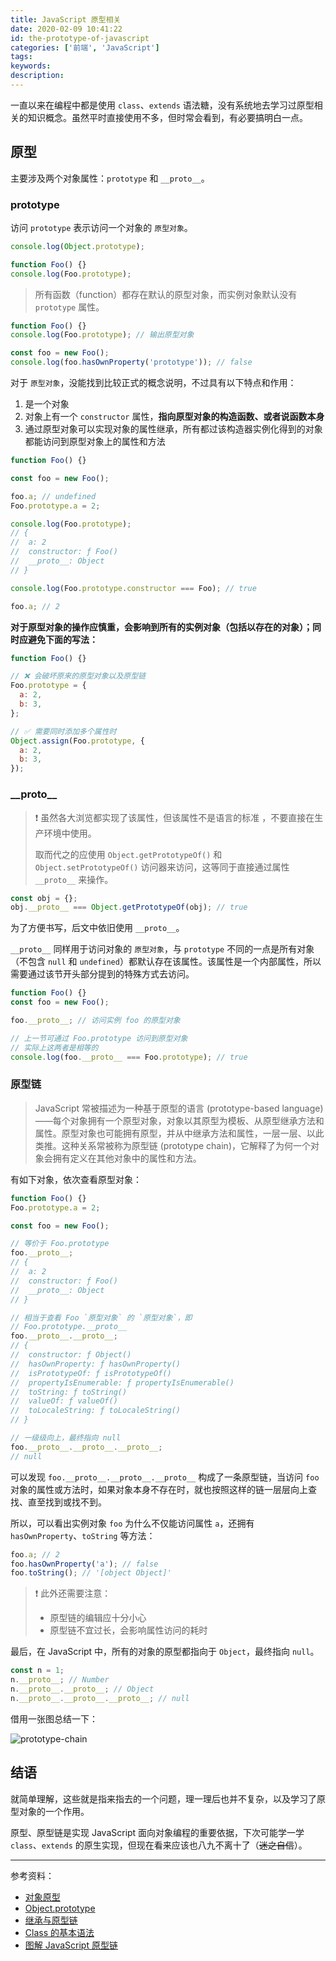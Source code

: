 ```yaml
---
title: JavaScript 原型相关
date: 2020-02-09 10:41:22
id: the-prototype-of-javascript
categories: ['前端', 'JavaScript']
tags:
keywords:
description:
---
```


一直以来在编程中都是使用 `class`、`extends` 语法糖，没有系统地去学习过原型相关的知识概念。虽然平时直接使用不多，但时常会看到，有必要搞明白一点。

<!-- more -->

## 原型

主要涉及两个对象属性：`prototype` 和 `__proto__`。

### prototype

访问 `prototype` 表示访问一个对象的 `原型对象`。

```js
console.log(Object.prototype);

function Foo() {}
console.log(Foo.prototype);
```

> 所有函数（function）都存在默认的原型对象，而实例对象默认没有 `prototype` 属性。

```js
function Foo() {}
console.log(Foo.prototype); // 输出原型对象

const foo = new Foo();
console.log(foo.hasOwnProperty('prototype')); // false
```

对于 `原型对象`，没能找到比较正式的概念说明，不过具有以下特点和作用：

1. 是一个对象
2. 对象上有一个 `constructor` 属性，**指向原型对象的构造函数、或者说函数本身**
3. 通过原型对象可以实现对象的属性继承，所有都过该构造器实例化得到的对象都能访问到原型对象上的属性和方法

```js
function Foo() {}

const foo = new Foo();

foo.a; // undefined
Foo.prototype.a = 2;

console.log(Foo.prototype);
// {
//  a: 2
//  constructor: ƒ Foo()
//  __proto__: Object
// }

console.log(Foo.prototype.constructor === Foo); // true

foo.a; // 2
```

**对于原型对象的操作应慎重，会影响到所有的实例对象（包括以存在的对象）；同时应避免下面的写法：**

```js
function Foo() {}

// ❌ 会破坏原来的原型对象以及原型链
Foo.prototype = {
  a: 2,
  b: 3,
};

// ✅ 需要同时添加多个属性时
Object.assign(Foo.prototype, {
  a: 2,
  b: 3,
});
```

### \_\_proto\_\_

> ❗️ 虽然各大浏览都实现了该属性，但该属性不是语言的标准 ，不要直接在生产环境中使用。
>
> 取而代之的应使用 `Object.getPrototypeOf()` 和 `Object.setPrototypeOf()` 访问器来访问，这等同于直接通过属性 `__proto__` 来操作。

```js
const obj = {};
obj.__proto__ === Object.getPrototypeOf(obj); // true
```

为了方便书写，后文中依旧使用 `__proto__`。

`__proto__` 同样用于访问对象的 `原型对象`，与 `prototype` 不同的一点是所有对象（不包含 `null` 和 `undefined`）都默认存在该属性。该属性是一个内部属性，所以需要通过该节开头部分提到的特殊方式去访问。

```js
function Foo() {}
const foo = new Foo();

foo.__proto__; // 访问实例 foo 的原型对象

// 上一节可通过 Foo.prototype 访问到原型对象
// 实际上这两者是相等的
console.log(foo.__proto__ === Foo.prototype); // true
```

### 原型链

> JavaScript 常被描述为一种基于原型的语言 (prototype-based language)——每个对象拥有一个原型对象，对象以其原型为模板、从原型继承方法和属性。原型对象也可能拥有原型，并从中继承方法和属性，一层一层、以此类推。这种关系常被称为原型链 (prototype chain)，它解释了为何一个对象会拥有定义在其他对象中的属性和方法。

有如下对象，依次查看原型对象：

```js
function Foo() {}
Foo.prototype.a = 2;

const foo = new Foo();
```

```js
// 等价于 Foo.prototype
foo.__proto__;
// {
//  a: 2
//  constructor: ƒ Foo()
//  __proto__: Object
// }
```

```js
// 相当于查看 Foo `原型对象` 的 `原型对象`，即
// Foo.prototype.__proto__
foo.__proto__.__proto__;
// {
//  constructor: ƒ Object()
//  hasOwnProperty: ƒ hasOwnProperty()
//  isPrototypeOf: ƒ isPrototypeOf()
//  propertyIsEnumerable: ƒ propertyIsEnumerable()
//  toString: ƒ toString()
//  valueOf: ƒ valueOf()
//  toLocaleString: ƒ toLocaleString()
// }
```

```js
// 一级级向上，最终指向 null
foo.__proto__.__proto__.__proto__;
// null
```

可以发现 `foo.__proto__.__proto__.__proto__` 构成了一条原型链，当访问 `foo` 对象的属性或方法时，如果对象本身不存在时，就也按照这样的链一层层向上查找、直至找到或找不到。

所以，可以看出实例对象 `foo` 为什么不仅能访问属性 `a`，还拥有 `hasOwnProperty`、`toString` 等方法：

```js
foo.a; // 2
foo.hasOwnProperty('a'); // false
foo.toString(); // '[object Object]'
```

> ❗️ 此外还需要注意：
>
> - 原型链的编辑应十分小心
> - 原型链不宜过长，会影响属性访问的耗时

最后，在 JavaScript 中，所有的对象的原型都指向于 `Object`，最终指向 `null`。

```js
const n = 1;
n.__proto__; // Number
n.__proto__.__proto__; // Object
n.__proto__.__proto__.__proto__; // null
```

借用一张图总结一下：

![prototype-chain](the-prototype-of-javascript/prototype-chain.jpg '图解 javascript 原型链')

## 结语

就简单理解，这些就是指来指去的一个问题，理一理后也并不复杂，以及学习了原型对象的一个作用。

原型、原型链是实现 JavaScript 面向对象编程的重要依据，下次可能学一学 `class`、`extends` 的原生实现，但现在看来应该也八九不离十了（~~迷之自信~~）。

---

参考资料：

- [对象原型](https://developer.mozilla.org/zh-CN/docs/Learn/JavaScript/Objects/Object_prototypes)
- [Object.prototype](https://developer.mozilla.org/zh-CN/docs/Web/JavaScript/Reference/Global_Objects/Object/prototype)
- [继承与原型链](https://developer.mozilla.org/zh-CN/docs/Web/JavaScript/Inheritance_and_the_prototype_chain)
- [Class 的基本语法](https://es6.ruanyifeng.com/#docs/class)
- [图解 JavaScript 原型链](https://juejin.im/post/5d713de26fb9a06ad3474c15#comment)
